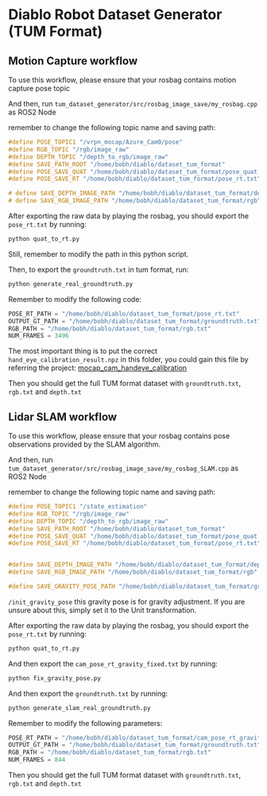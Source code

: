 # Diablo Robot Dataset Generator (TUM Format)

## Motion Capture workflow

To use this workflow, please ensure that your rosbag contains motion capture pose topic

And then, run `tum_dataset_generator/src/rosbag_image_save/my_rosbag.cpp` as ROS2 Node

remember to change the following topic name and saving path:

```cpp
#define POSE_TOPIC1 "/vrpn_mocap/Azure_Cam0/pose"
#define RGB_TOPIC "/rgb/image_raw"
#define DEPTH_TOPIC "/depth_to_rgb/image_raw"
#define SAVE_PATH_ROOT "/home/bobh/diablo/dataset_tum_format"
#define POSE_SAVE_QUAT "/home/bobh/diablo/dataset_tum_format/pose_quat.txt"
#define POSE_SAVE_RT "/home/bobh/diablo/dataset_tum_format/pose_rt.txt"

# define SAVE_DEPTH_IMAGE_PATH "/home/bobh/diablo/dataset_tum_format/depth"
# define SAVE_RGB_IMAGE_PATH "/home/bobh/diablo/dataset_tum_format/rgb"
```

After exporting the raw data by playing the rosbag, you should export the `pose_rt.txt` by running:

```bash
python quat_to_rt.py
```

Still, remember to modify the path in this python script.

Then, to export the `groundtruth.txt` in tum format, run:

```bash
python generate_real_groundtruth.py
```

Remember to modify the following code:

```python
POSE_RT_PATH = "/home/bobh/diablo/dataset_tum_format/pose_rt.txt"
OUTPUT_GT_PATH = "/home/bobh/diablo/dataset_tum_format/groundtruth.txt"
RGB_PATH = "/home/bobh/diablo/dataset_tum_format/rgb.txt"
NUM_FRAMES = 3496
```

The most important thing is to put the correct `hand_eye_calibration_result.npz` in this folder, you could gain this file by referring the project: [mocap_cam_handeye_calibration
](https://github.com/IN2-ViAUn/mocap_cam_handeye_calibration)

Then you should get the full TUM format dataset with `groundtruth.txt`, `rgb.txt` and `depth.txt`

## Lidar SLAM workflow

To use this workflow, please ensure that your rosbag contains pose observations provided by the SLAM algorithm.

And then, run `tum_dataset_generator/src/rosbag_image_save/my_rosbag_SLAM.cpp` as ROS2 Node

remember to change the following topic name and saving path:

```cpp
#define POSE_TOPIC1 "/state_estimation"
#define RGB_TOPIC "/rgb/image_raw"
#define DEPTH_TOPIC "/depth_to_rgb/image_raw"
#define SAVE_PATH_ROOT "/home/bobh/diablo/dataset_tum_format"
#define POSE_SAVE_QUAT "/home/bobh/diablo/dataset_tum_format/pose_quat.txt"
#define POSE_SAVE_RT "/home/bobh/diablo/dataset_tum_format/pose_rt.txt"


#define SAVE_DEPTH_IMAGE_PATH "/home/bobh/diablo/dataset_tum_format/depth"
#define SAVE_RGB_IMAGE_PATH "/home/bobh/diablo/dataset_tum_format/rgb"

#define SAVE_GRAVITY_POSE_PATH "/home/bobh/diablo/dataset_tum_format/gravity_pose.txt"
```

`/init_gravity_pose` this gravity pose is for gravity adjustment. If you are unsure about this, simply set it to the Unit transformation.

After exporting the raw data by playing the rosbag, you should export the `pose_rt.txt` by running:

```bash
python quat_to_rt.py
```

And then export the `cam_pose_rt_gravity_fixed.txt` by running:

```bash
python fix_gravity_pose.py
```

And then export the `groundtruth.txt` by running:

```bash
python generate_slam_real_groundtruth.py
```

Remember to modify the following parameters:

```python
POSE_RT_PATH = "/home/bobh/diablo/dataset_tum_format/cam_pose_rt_gravity_fixed.txt"
OUTPUT_GT_PATH = "/home/bobh/diablo/dataset_tum_format/groundtruth.txt"
RGB_PATH = "/home/bobh/diablo/dataset_tum_format/rgb.txt"
NUM_FRAMES = 844
```

Then you should get the full TUM format dataset with `groundtruth.txt`, `rgb.txt` and `depth.txt`
